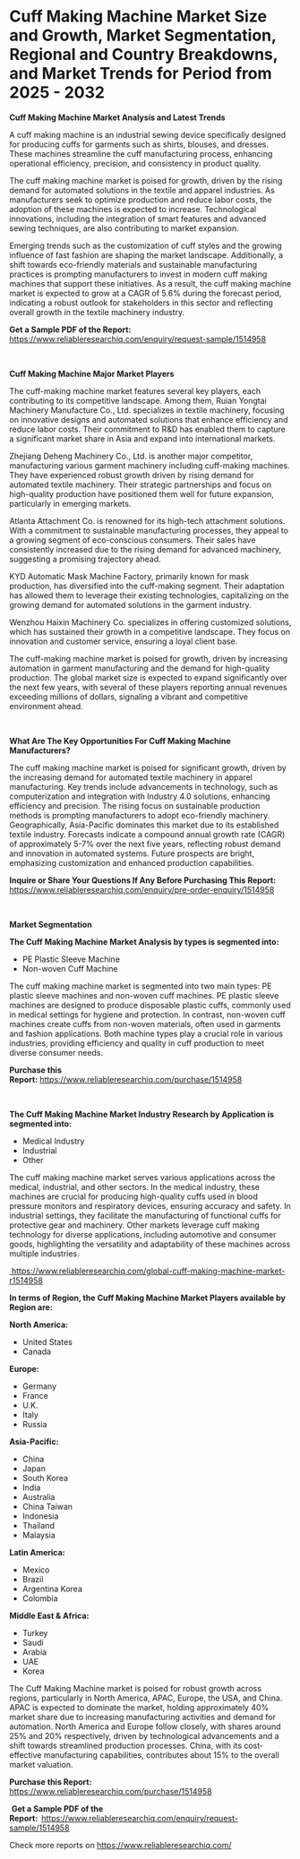 <p><h1>Cuff Making Machine Market Size and Growth, Market Segmentation, Regional and Country Breakdowns, and Market Trends for Period from 2025 -  2032</h1></p><p><strong>Cuff Making Machine Market Analysis and Latest Trends</strong></p>
<p><p>A cuff making machine is an industrial sewing device specifically designed for producing cuffs for garments such as shirts, blouses, and dresses. These machines streamline the cuff manufacturing process, enhancing operational efficiency, precision, and consistency in product quality. </p><p>The cuff making machine market is poised for growth, driven by the rising demand for automated solutions in the textile and apparel industries. As manufacturers seek to optimize production and reduce labor costs, the adoption of these machines is expected to increase. Technological innovations, including the integration of smart features and advanced sewing techniques, are also contributing to market expansion. </p><p>Emerging trends such as the customization of cuff styles and the growing influence of fast fashion are shaping the market landscape. Additionally, a shift towards eco-friendly materials and sustainable manufacturing practices is prompting manufacturers to invest in modern cuff making machines that support these initiatives. As a result, the cuff making machine market is expected to grow at a CAGR of 5.6% during the forecast period, indicating a robust outlook for stakeholders in this sector and reflecting overall growth in the textile machinery industry.</p></p>
<p><strong>Get a Sample PDF of the Report:&nbsp;</strong> <a href="https://www.reliableresearchiq.com/enquiry/request-sample/1514958?utm_campaign=2726&utm_medium=2&utm_source=Github&utm_content=ia&utm_term=29032025&utm_id=cuff-making-machine">https://www.reliableresearchiq.com/enquiry/request-sample/1514958</a></p>
<p>&nbsp;</p>
<p><strong>Cuff Making Machine Major Market Players</strong></p>
<p><p>The cuff-making machine market features several key players, each contributing to its competitive landscape. Among them, Ruian Yongtai Machinery Manufacture Co., Ltd. specializes in textile machinery, focusing on innovative designs and automated solutions that enhance efficiency and reduce labor costs. Their commitment to R&D has enabled them to capture a significant market share in Asia and expand into international markets.</p><p>Zhejiang Deheng Machinery Co., Ltd. is another major competitor, manufacturing various garment machinery including cuff-making machines. They have experienced robust growth driven by rising demand for automated textile machinery. Their strategic partnerships and focus on high-quality production have positioned them well for future expansion, particularly in emerging markets.</p><p>Atlanta Attachment Co. is renowned for its high-tech attachment solutions. With a commitment to sustainable manufacturing processes, they appeal to a growing segment of eco-conscious consumers. Their sales have consistently increased due to the rising demand for advanced machinery, suggesting a promising trajectory ahead.</p><p>KYD Automatic Mask Machine Factory, primarily known for mask production, has diversified into the cuff-making segment. Their adaptation has allowed them to leverage their existing technologies, capitalizing on the growing demand for automated solutions in the garment industry.</p><p>Wenzhou Haixin Machinery Co. specializes in offering customized solutions, which has sustained their growth in a competitive landscape. They focus on innovation and customer service, ensuring a loyal client base.</p><p>The cuff-making machine market is poised for growth, driven by increasing automation in garment manufacturing and the demand for high-quality production. The global market size is expected to expand significantly over the next few years, with several of these players reporting annual revenues exceeding millions of dollars, signaling a vibrant and competitive environment ahead.</p></p>
<p>&nbsp;</p>
<p><strong>What Are The Key Opportunities For Cuff Making Machine Manufacturers?</strong></p>
<p><p>The cuff making machine market is poised for significant growth, driven by the increasing demand for automated textile machinery in apparel manufacturing. Key trends include advancements in technology, such as computerization and integration with Industry 4.0 solutions, enhancing efficiency and precision. The rising focus on sustainable production methods is prompting manufacturers to adopt eco-friendly machinery. Geographically, Asia-Pacific dominates this market due to its established textile industry. Forecasts indicate a compound annual growth rate (CAGR) of approximately 5-7% over the next five years, reflecting robust demand and innovation in automated systems. Future prospects are bright, emphasizing customization and enhanced production capabilities.</p></p>
<p><strong>Inquire or Share Your Questions If Any Before Purchasing This Report:</strong> <a href="https://www.reliableresearchiq.com/enquiry/pre-order-enquiry/1514958?utm_campaign=2726&utm_medium=2&utm_source=Github&utm_content=ia&utm_term=29032025&utm_id=cuff-making-machine">https://www.reliableresearchiq.com/enquiry/pre-order-enquiry/1514958</a></p>
<p>&nbsp;</p>
<p><strong>Market Segmentation</strong></p>
<p><strong>The Cuff Making Machine Market Analysis by types is segmented into:</strong></p>
<p><ul><li>PE Plastic Sleeve Machine</li><li>Non-woven Cuff Machine</li></ul></p>
<p><p>The cuff making machine market is segmented into two main types: PE plastic sleeve machines and non-woven cuff machines. PE plastic sleeve machines are designed to produce disposable plastic cuffs, commonly used in medical settings for hygiene and protection. In contrast, non-woven cuff machines create cuffs from non-woven materials, often used in garments and fashion applications. Both machine types play a crucial role in various industries, providing efficiency and quality in cuff production to meet diverse consumer needs.</p></p>
<p><strong>Purchase this Report:&nbsp;</strong><a href="https://www.reliableresearchiq.com/purchase/1514958?utm_campaign=2726&utm_medium=2&utm_source=Github&utm_content=ia&utm_term=29032025&utm_id=cuff-making-machine">https://www.reliableresearchiq.com/purchase/1514958</a></p>
<p>&nbsp;</p>
<p><strong>The Cuff Making Machine Market Industry Research by Application is segmented into:</strong></p>
<p><ul><li>Medical Industry</li><li>Industrial</li><li>Other</li></ul></p>
<p><p>The cuff making machine market serves various applications across the medical, industrial, and other sectors. In the medical industry, these machines are crucial for producing high-quality cuffs used in blood pressure monitors and respiratory devices, ensuring accuracy and safety. In industrial settings, they facilitate the manufacturing of functional cuffs for protective gear and machinery. Other markets leverage cuff making technology for diverse applications, including automotive and consumer goods, highlighting the versatility and adaptability of these machines across multiple industries.</p></p>
<p><a href="https://www.reliableresearchiq.com/global-cuff-making-machine-market-r1514958?utm_campaign=2726&utm_medium=2&utm_source=Github&utm_content=ia&utm_term=29032025&utm_id=cuff-making-machine">&nbsp;https://www.reliableresearchiq.com/global-cuff-making-machine-market-r1514958</a></p>
<p><strong>In terms of Region, the Cuff Making Machine Market Players available by Region are:</strong></p>
<p>
    <p> <strong> North America: </strong>
        <ul>
            <li>United States</li>
            <li>Canada</li>
        </ul>
        </p> 
    <p> <strong> Europe: </strong>
        <ul>
            <li>Germany</li>
            <li>France</li>
            <li>U.K.</li>
            <li>Italy</li>
            <li>Russia</li>
        </ul>
        </p> 
    <p> <strong> Asia-Pacific: </strong>
        <ul>
            <li>China</li>
            <li>Japan</li>
            <li>South Korea</li>
            <li>India</li>
            <li>Australia</li>
            <li>China Taiwan</li>
            <li>Indonesia</li>
            <li>Thailand</li>
            <li>Malaysia</li>
        </ul>
        </p> 
    <p> <strong> Latin America: </strong>
        <ul>
            <li>Mexico</li>
            <li>Brazil</li>
            <li>Argentina Korea</li>
            <li>Colombia</li>
        </ul>
        </p> 
    <p> <strong> Middle East & Africa: </strong>
        <ul>
            <li>Turkey</li>
            <li>Saudi</li>
            <li>Arabia</li>
            <li>UAE</li>
            <li>Korea</li>
        </ul>
    </p>
    </p>
<p><p>The Cuff Making Machine market is poised for robust growth across regions, particularly in North America, APAC, Europe, the USA, and China. APAC is expected to dominate the market, holding approximately 40% market share due to increasing manufacturing activities and demand for automation. North America and Europe follow closely, with shares around 25% and 20% respectively, driven by technological advancements and a shift towards streamlined production processes. China, with its cost-effective manufacturing capabilities, contributes about 15% to the overall market valuation.</p></p>
<p><strong>Purchase this Report: </strong><a href="https://www.reliableresearchiq.com/purchase/1514958?utm_campaign=2726&utm_medium=2&utm_source=Github&utm_content=ia&utm_term=29032025&utm_id=cuff-making-machine">https://www.reliableresearchiq.com/purchase/1514958</a></p>
<p>&nbsp;<strong>Get a Sample PDF of the Report:&nbsp;&nbsp;</strong><a href="https://www.reliableresearchiq.com/enquiry/request-sample/1514958?utm_campaign=2726&utm_medium=2&utm_source=Github&utm_content=ia&utm_term=29032025&utm_id=cuff-making-machine">https://www.reliableresearchiq.com/enquiry/request-sample/1514958</a></p>
<p><strong></strong></p>
<p>Check more reports on <a href="https://www.reliableresearchiq.com/?utm_campaign=2726&utm_medium=2&utm_source=Github&utm_content=ia&utm_term=29032025&utm_id=cuff-making-machine">https://www.reliableresearchiq.com/</a></p>